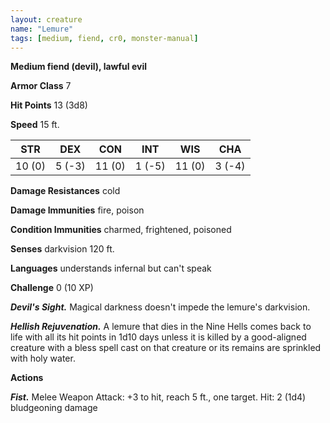 ```yaml
---
layout: creature
name: "Lemure"
tags: [medium, fiend, cr0, monster-manual]
---
```


**Medium fiend (devil), lawful evil**

**Armor Class** 7

**Hit Points** 13 (3d8)

**Speed** 15 ft.

|   STR   |   DEX   |   CON   |   INT   |   WIS   |   CHA   |
|:-----:|:-----:|:-----:|:-----:|:-----:|:-----:|
| 10 (0) | 5 (-3) | 11 (0) | 1 (-5) | 11 (0) | 3 (-4) |

**Damage Resistances** cold

**Damage Immunities** fire, poison

**Condition Immunities** charmed, frightened, poisoned

**Senses** darkvision 120 ft.

**Languages** understands infernal but can't speak

**Challenge** 0 (10 XP)

***Devil's Sight.*** Magical darkness doesn't impede the lemure's darkvision.

***Hellish Rejuvenation.*** A lemure that dies in the Nine Hells comes back to life with all its hit points in 1d10 days unless it is killed by a good-aligned creature with a bless spell cast on that creature or its remains are sprinkled with holy water.

**Actions**

***Fist.*** Melee Weapon Attack: +3 to hit, reach 5 ft., one target. Hit: 2 (1d4) bludgeoning damage


